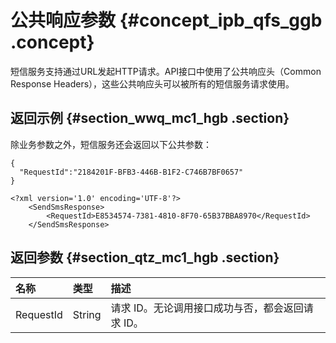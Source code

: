 # 公共响应参数 {#concept_ipb_qfs_ggb .concept}

短信服务支持通过URL发起HTTP请求。API接口中使用了公共响应头（Common Response Headers），这些公共响应头可以被所有的短信服务请求使用。

## 返回示例 {#section_wwq_mc1_hgb .section}

除业务参数之外，短信服务还会返回以下公共参数：

```
{
  "RequestId":"2184201F-BFB3-446B-B1F2-C746B7BF0657"
}
```

```
<?xml version='1.0' encoding='UTF-8'?>
	<SendSmsResponse>
		<RequestId>E8534574-7381-4810-8F70-65B37BBA8970</RequestId>
	</SendSmsResponse>
```

## 返回参数 {#section_qtz_mc1_hgb .section}

|名称|类型|描述|
|:-|:-|:-|
|RequestId|String|请求 ID。无论调用接口成功与否，都会返回请求 ID。|

